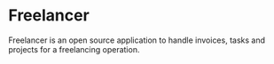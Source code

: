 # Freelancer
Freelancer is an open source application to handle invoices, tasks and projects for a freelancing operation. 
